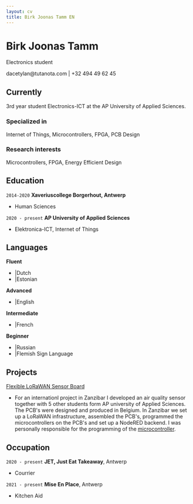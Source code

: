 ```yaml
---
layout: cv
title: Birk Joonas Tamm EN
---
```

# Birk Joonas Tamm
Electronics student


<div id="webaddress">
dacetylan@tutanota.com | +32 494 49 62 45
</div>

## Currently

3rd year student Electronics-ICT at the AP University of Applied Sciences.

### Specialized in

Internet of Things, Microcontrollers, FPGA, PCB Design

### Research interests

Microcontrollers, FPGA, Energy Efficient Design


## Education

`2014-2020`
__Xaveriuscollege Borgerhout, Antwerp__

- Human Sciences

`2020 - present`
__AP University of Applied Sciences__

- Elektronica-ICT, Internet of Things

## Languages

__Fluent__
- |Dutch
- |Estonian

__Advanced__
- |English

__Intermediate__
- |French

__Beginner__
- |Russian
- |Flemish Sign Language

## Projects

<a href="https://ap-it-gh.github.io/iot-at-kist/#/">Flexible LoRaWAN Sensor Board</a> 
- For an internationl project in Zanzibar I developed an air quality sensor together with 5 other students form AP university of Applied Sciences. The PCB's were designed and produced in Belgium. In Zanzibar we set up a LoRaWAN infrastructure, assembled the PCB's, programmed the microcontrollers on the PCB's and set up a NodeRED backend. I was personally responsible for the programming of the <a href="https://ww1.microchip.com/downloads/aemDocuments/documents/MCU32/ProductDocuments/DataSheets/SAM-D21-DA1-Family-Data-Sheet-DS40001882H.pdf">microcontroller</a>. 

## Occupation

`2020 - present`
__JET, Just Eat Takeaway__, Antwerp

- Courrier

`2021 - present`
__Mise En Place__, Antwerp

- Kitchen Aid

<!-- ### Footer

Last updated: October 2022 -->


